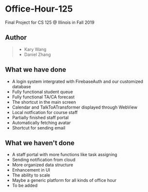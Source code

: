 # Office-Hour-125
Final Project for CS 125 @ Illinois in Fall 2019
## Author
> + Kary Wang
> + Daniel Zhang
## What we have done
+ A login system intergrated with FirebaseAuth and our customized database
+ Fully functional student queue
+ Fully functional TA/CA forecast
+ The shortcut in the main screen
+ Calendar and TalkToATransformer displayed through WebView
+ Local notfication for course staff
+ Partially finished staff portal
+ Automatically fetching avatar
+ Shortcut for sending email
## What we haven't done
+ A staff portal with more functions like task assigning
+ Sending notification from cloud
+ More organized data structure
+ Enhancement in UI
+ The ability to scale
+ Maybe a generic platform for all kinds of office hour
+ To be added
